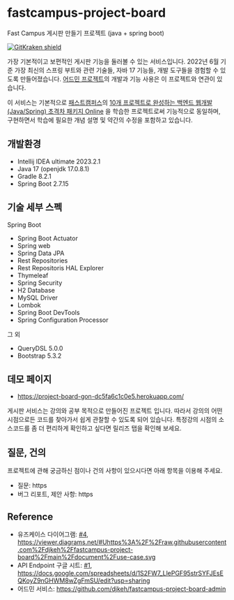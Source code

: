 # fastcampus-project-board
Fast Campus 게시판 만들기 프로젝트 (java + spring boot)

[![GitKraken shield](https://img.shields.io/badge/GitKraken-Legendary%20Git%20Tools-teal?style=plastic&logo=gitkraken)](http://gitkraken.link/uno)

가장 기본적이고 보편적인 게시판 기능을 둘러볼 수 있는 서비스입니다. 2022년 6월 기준 가장 최신의 스프링 부트와 관련 기술들, 자바 17 기능들, 개발 도구들을 경험할 수 있도록 만들어졌습니다. [어드민 프로젝트](https://github.com/djkeh/fastcampus-project-board-admin)의 개발과 기능 사용은 이 프로젝트와 연관이 있습니다.

이 서비스는 기본적으로 [패스트캠퍼스](https://fastcampus.co.kr/)의 [10개 프로젝트로 완성하는 백엔드 웹개발(Java/Spring) 초격차 패키지 Online](https://fastcampus.co.kr/dev_online_befinal) 을 학습한 프로젝트로써 기능적으로 동일하며, 구현하면서 학습에 필요한 개념 설명 및 약간의 수정을 포함하고 있습니다. 

## 개발환경

* Intellij IDEA ultimate 2023.2.1
* Java 17 (openjdk 17.0.8.1)
* Gradle 8.2.1
* Spring Boot 2.7.15

## 기술 세부 스펙

Spring Boot

* Spring Boot Actuator
* Spring web
* Spring Data JPA
* Rest Repositories
* Rest Repositoris HAL Explorer
* Thymeleaf
* Spring Security
* H2 Database
* MySQL Driver
* Lombok
* Spring Boot DevTools
* Spring Configuration Processor

그 외

* QueryDSL 5.0.0
* Bootstrap 5.3.2


## 데모 페이지

* https://project-board-gon-dc5fa6c1c0e5.herokuapp.com/

게시판 서비스는 강의와 공부 목적으로 만들어진 프로젝트 입니다.
따라서 강의의 어떤 시점으로든 코드를 찾아가서 쉽게 관찰할 수 있도록 되어 있습니다.
특정강의 시점의 소스코드를 좀 더 편리하게 확인하고 싶다면  릴리즈 탭을 확인해 보세요.

## 질문, 건의

프로젝트에 관해 궁금하신 점이나 건의 사항이 있으시다면 아래 항목을 이용해 주세요.

* 질문: https
* 버그 리포트, 제안 사항: https

## Reference

* 유즈케이스 다이어그램: [#4](https://github.com/djkeh/fastcampus-project-board/issues/4), https://viewer.diagrams.net/#Uhttps%3A%2F%2Fraw.githubusercontent.com%2Fdjkeh%2Ffastcampus-project-board%2Fmain%2Fdocument%2Fuse-case.svg
* API Endpoint 구글 시트: [#1](https://github.com/djkeh/fastcampus-project-board/issues/1), https://docs.google.com/spreadsheets/d/1S2FW7_LlePGF95strSYFJEsEQKoyZ9nGHWM8wZgFmSU/edit?usp=sharing
* 어드민 서비스: https://github.com/djkeh/fastcampus-project-board-admin






